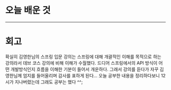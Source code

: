 # 오늘 배운 것


---

# 회고
확실히 김영한님의 스프링 입문 강의는 스프링에 대해 개괄적인 이해를 목적으로 하는 강의라서 데브 코스 강의에 비해 이해가 수월했다.
드디어 스프링에서의 API 방식이 어떤 개발방식인지 흐름을 이해한 기분이 들어서 개운하다. 그래서 강의를 듣다가 자꾸 김영한님께
엄지를 들어올리며 감사를 표하게 된다... 오늘 공부한 내용을 정리하다보니 12시가 지나버렸는데 그래도 공부는 했다 ^^;